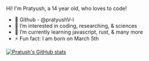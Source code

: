 Hi! I'm Pratyush, a 14 year old, who loves to code!

- 👋 Github - @pratyushV-l
- 👀 I’m interested in coding, researching, & sciences
- 🌱 I’m currently learning javascript, rust, & many more
- ⚡ Fun fact: I am born on March 5th

[![Pratush's GitHub stats](https://github-readme-stats.vercel.app/api?username=anuraghazra)](https://github.com/anuraghazra/github-readme-stats)

<!---
pratyushV-l/pratyushV-l is a ✨ special ✨ repository because its `README.md` (this file) appears on your GitHub profile.
You can click the Preview link to take a look at your changes.
--->
